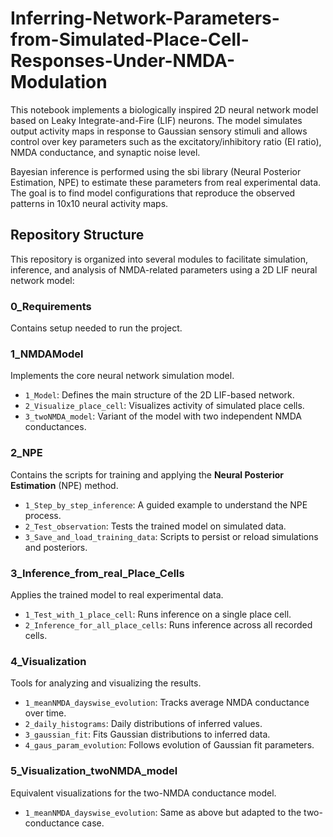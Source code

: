 # Inferring-Network-Parameters-from-Simulated-Place-Cell-Responses-Under-NMDA-Modulation

This notebook implements a biologically inspired 2D neural network model based on Leaky Integrate-and-Fire (LIF) neurons. The model simulates output activity maps in response to Gaussian sensory stimuli and allows control over key parameters such as the excitatory/inhibitory ratio (EI ratio), NMDA conductance, and synaptic noise level.

Bayesian inference is performed using the sbi library (Neural Posterior Estimation, NPE) to estimate these parameters from real experimental data. The goal is to find model configurations that reproduce the observed patterns in 10x10 neural activity maps.

## Repository Structure

This repository is organized into several modules to facilitate simulation, inference, and analysis of NMDA-related parameters using a 2D LIF neural network model:

### 0_Requirements
Contains setup needed to run the project.


### 1_NMDAModel
Implements the core neural network simulation model.

- `1_Model`: Defines the main structure of the 2D LIF-based network.
- `2_Visualize_place_cell`: Visualizes activity of simulated place cells.
- `3_twoNMDA_model`: Variant of the model with two independent NMDA conductances.


### 2_NPE
Contains the scripts for training and applying the **Neural Posterior Estimation** (NPE) method.

- `1_Step_by_step_inference`: A guided example to understand the NPE process.
- `2_Test_observation`: Tests the trained model on simulated data.
- `3_Save_and_load_training_data`: Scripts to persist or reload simulations and posteriors.


### 3_Inference_from_real_Place_Cells
Applies the trained model to real experimental data.

- `1_Test_with_1_place_cell`: Runs inference on a single place cell.
- `2_Inference_for_all_place_cells`: Runs inference across all recorded cells.


### 4_Visualization
Tools for analyzing and visualizing the results.

- `1_meanNMDA_dayswise_evolution`: Tracks average NMDA conductance over time.
- `2_daily_histograms`: Daily distributions of inferred values.
- `3_gaussian_fit`: Fits Gaussian distributions to inferred data.
- `4_gaus_param_evolution`: Follows evolution of Gaussian fit parameters.


### 5_Visualization_twoNMDA_model
Equivalent visualizations for the two-NMDA conductance model.

- `1_meanNMDA_dayswise_evolution`: Same as above but adapted to the two-conductance case.
